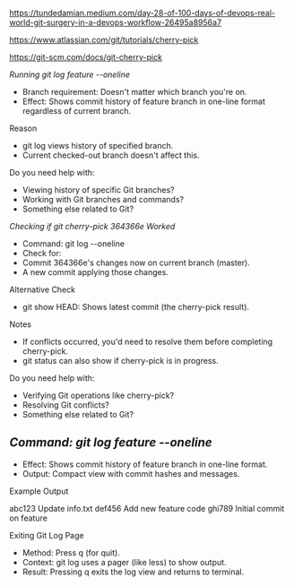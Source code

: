 
https://tundedamian.medium.com/day-28-of-100-days-of-devops-real-world-git-surgery-in-a-devops-workflow-26495a8956a7

https://www.atlassian.com/git/tutorials/cherry-pick

https://git-scm.com/docs/git-cherry-pick

*Running git log feature --oneline*
- Branch requirement: Doesn't matter which branch you're on.
- Effect: Shows commit history of feature branch in one-line format regardless of current branch.

Reason
- git log <branch> views history of specified branch.
- Current checked-out branch doesn't affect this.

Do you need help with:
- Viewing history of specific Git branches?
- Working with Git branches and commands?
- Something else related to Git?

*Checking if git cherry-pick 364366e Worked*
- Command: git log --oneline
- Check for:
- Commit 364366e's changes now on current branch (master).
- A new commit applying those changes.

Alternative Check
- git show HEAD: Shows latest commit (the cherry-pick result).

Notes
- If conflicts occurred, you'd need to resolve them before completing cherry-pick.
- git status can also show if cherry-pick is in progress.

Do you need help with:
- Verifying Git operations like cherry-pick?
- Resolving Git conflicts?
- Something else related to Git?

## *Command: git log feature --oneline*
- Effect: Shows commit history of feature branch in one-line format.
- Output: Compact view with commit hashes and messages.

Example Output

abc123 Update info.txt
def456 Add new feature code
ghi789 Initial commit on feature


Exiting Git Log Page
- Method: Press q (for quit).
- Context: git log uses a pager (like less) to show output.
- Result: Pressing q exits the log view and returns to terminal.


